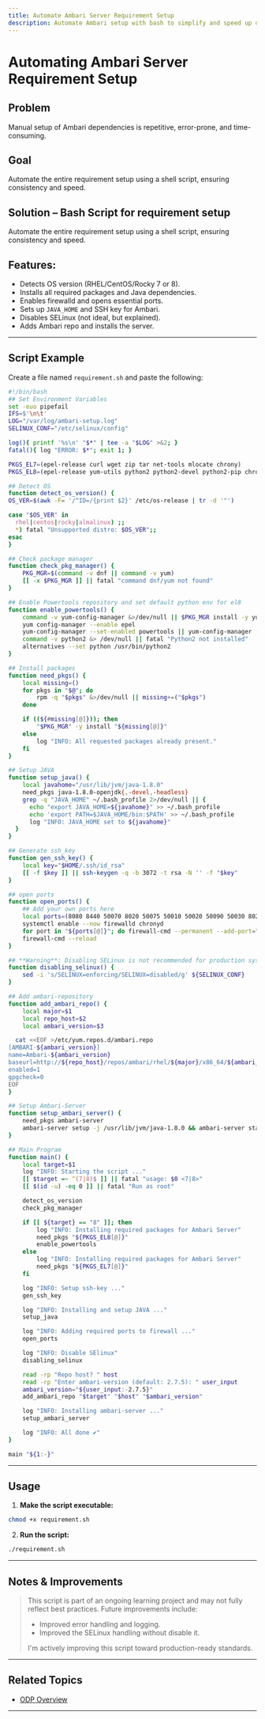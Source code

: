 ```yaml
---
title: Automate Ambari Server Requirement Setup
description: Automate Ambari setup with bash to simplify and speed up deployment.
---
```


# Automating Ambari Server Requirement Setup

## Problem

Manual setup of Ambari dependencies is repetitive, error-prone, and time-consuming.

## Goal

Automate the entire requirement setup using a shell script, ensuring consistency and speed.

## Solution – Bash Script for requirement setup

Automate the entire requirement setup using a shell script, ensuring consistency and speed.

## Features:
- Detects OS version (RHEL/CentOS/Rocky 7 or 8).
- Installs all required packages and Java dependencies.
- Enables firewalld and opens essential ports.
- Sets up `JAVA_HOME` and SSH key for Ambari.
- Disables SELinux (not ideal, but explained).
- Adds Ambari repo and installs the server.

---

## Script Example

Create a file named `requirement.sh` and paste the following:

```bash
#!/bin/bash
## Set Environment Variables
set -euo pipefail
IFS=$'\n\t'
LOG="/var/log/ambari-setup.log"
SELINUX_CONF="/etc/selinux/config"

log(){ printf '%s\n' "$*" | tee -a "$LOG" >&2; }
fatal(){ log "ERROR: $*"; exit 1; }

PKGS_EL7=(epel-release curl wget zip tar net-tools mlocate chrony)
PKGS_EL8=(epel-release yum-utils python2 python2-devel python2-pip chrony curl wget zip tar net-tools mlocate)

## Detect OS 
function detect_os_version() {
OS_VER=$(awk -F= '/^ID=/{print $2}' /etc/os-release | tr -d '"')

case "$OS_VER" in
  rhel|centos|rocky|almalinux) ;;
  *) fatal "Unsupported distro: $OS_VER";;
esac
}

## Check package manager
function check_pkg_manager() {
    PKG_MGR=$(command -v dnf || command -v yum)
    [[ -x $PKG_MGR ]] || fatal "command dnf/yum not found"
}

## Enable Powertools repository and set default python env for el8
function enable_powertools() {
    command -v yum-config-manager &>/dev/null || $PKG_MGR install -y yum-utils
    yum config-manager --enable epel
    yum-config-manager --set-enabled powertools || yum-config-manager --set-enabled PowerTools
    command -v python2 &> /dev/null || fatal "Python2 not installed"
    alternatives --set python /usr/bin/python2
}

## Install packages
function need_pkgs() {
    local missing=()
    for pkgs in "$@"; do 
        rpm -q "$pkgs" &>/dev/null || missing+=("$pkgs")
    done

    if ((${#missing[@]})); then
        "$PKG_MGR" -y install "${missing[@]}"
    else
        log "INFO: All requested packages already present."
    fi
}

## Setup JAVA
function setup_java() {
    local javahome="/usr/lib/jvm/java-1.8.0"
    need_pkgs java-1.8.0-openjdk{,-devel,-headless}
    grep -q "JAVA_HOME" ~/.bash_profile 2>/dev/null || {
      echo "export JAVA_HOME=${javahome}" >> ~/.bash_profile
      echo 'export PATH=$JAVA_HOME/bin:$PATH' >> ~/.bash_profile
      log "INFO: JAVA_HOME set to ${javahome}"
  }
}

## Generate ssh_key
function gen_ssh_key() {
    local key="$HOME/.ssh/id_rsa"
    [[ -f $key ]] || ssh-keygen -q -b 3072 -t rsa -N '' -f "$key"
}

## open ports
function open_ports() {
    ## Add your own ports here
    local ports=(8080 8440 50070 8020 50075 50010 50020 50090 50030 8021 51111 50060 10000 9083)
    systemctl enable --now firewalld chronyd
    for port in "${ports[@]}"; do firewall-cmd --permanent --add-port="${port}"/tcp; done
    firewall-cmd --reload
}

## **Warning**: Disabling SELinux is not recommended for production systems. Update this step later to use proper SELinux policies.
function disabling_selinux() {
    sed -i 's/SELINUX=enforcing/SELINUX=disabled/g' ${SELINUX_CONF}
}

## Add ambari-repository
function add_ambari_repo() {
    local major=$1 
    local repo_host=$2
    local ambari_version=$3

  cat <<EOF >/etc/yum.repos.d/ambari.repo
[AMBARI-${ambari_version}]
name=Ambari-${ambari_version}
baseurl=http://${repo_host}/repos/ambari/rhel/${major}/x86_64/${ambari_version}
enabled=1
gpgcheck=0
EOF
}

## Setup Ambari-Server
function setup_ambari_server() {
    need_pkgs ambari-server
    ambari-server setup -j /usr/lib/jvm/java-1.8.0 && ambari-server start
}

## Main Program
function main() {
    local target=$1
    log "INFO: Starting the script ..."
    [[ $target =~ ^(7|8)$ ]] || fatal "usage: $0 <7|8>"
    [[ $(id -u) -eq 0 ]] || fatal "Run as root"

    detect_os_version
    check_pkg_manager

    if [[ ${target} == "8" ]]; then
        log "INFO: Installing required packages for Ambari Server"
        need_pkgs "${PKGS_EL8[@]}"
        enable_powertools
    else
        log "INFO: Installing required packages for Ambari Server"
        need_pkgs "${PKGS_EL7[@]}"
    fi

    log "INFO: Setup ssh-key ..."
    gen_ssh_key

    log "INFO: Installing and setup JAVA ..."
    setup_java

    log "INFO: Adding required ports to firewall ..."
    open_ports

    log "INFO: Disable SElinux"
    disabling_selinux

    read -rp "Repo host? " host
    read -rp "Enter ambari-version (default: 2.7.5): " user_input
    ambari_version="${user_input:-2.7.5}"
    add_ambari_repo "$target" "$host" "$ambari_version"

    log "INFO: Installing ambari-server ..."
    setup_ambari_server

    log "INFO: All done ✔"
}

main "${1:-}"

```

---

## Usage

1. **Make the script executable:**

```bash
chmod +x requirement.sh
```

2. **Run the script:**

```bash
./requirement.sh
```

---

## Notes & Improvements

> This script is part of an ongoing learning project and may not fully reflect best practices. Future improvements include:
>
> * Improved error handling and logging.
> * Improved the SELinux handling without disable it.
>
> I'm actively improving this script toward production-ready standards.

---

## Related Topics

* [ODP Overview](https://www.opensourcedataplatform.com/)
---